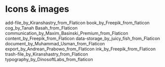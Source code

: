 # Icons & images

add-file_by_Kiranshastry_from_Flaticon
book_by_Freepik_from_flaticon
cog_by_Tanah Basah_from_Flaticon
communication_by_Maxim_Basinski_Premium_from_Flaticon
content_by_Freepik_from_Flaticon
data-storage_by_juicy_fish_from_Flaticon
document_by_Muhammad_Usman_from_Flaticon
export_by_Andrean_Prabowo_from_Flaticon
ink_by_Freepik_from_Flaticon
trash-file_by_Kiranshastry_from_Flaticon
typography_by_DinosoftLabs_from_flaticon
